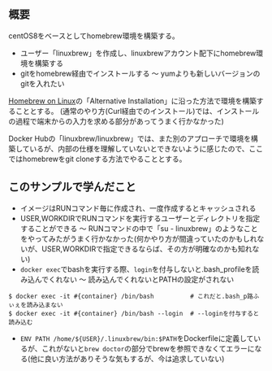 ## 概要
centOS8をベースとしてhomebrew環境を構築する。

- ユーザー「linuxbrew」を作成し、linuxbrewアカウント配下にhomebrew環境を構築する
- gitをhomebrew経由でインストールする 〜 yumよりも新しいバージョンのgitを入れたい

[Homebrew on Linux](https://docs.brew.sh/Homebrew-on-Linux)の「Alternative Installation」に沿った方法で環境を構築することとする。
(通常のやり方(Curl経由でのインストール)では、インストールの過程で端末からの入力を求める部分があってうまく行かなかった)

Docker Hubの「linuxbrew/linuxbrew」では、また別のアプローチで環境を構築しているが、内部の仕様を理解していないとできないように感じたので、ここではhomebrewをgit cloneする方法でやることとする。

## このサンプルで学んだこと

- イメージはRUNコマンド毎に作成され、一度作成するとキャッシュされる
- USER,WORKDIRでRUNコマンドを実行するユーザーとディレクトリを指定することができる 〜 RUNコマンドの中で「su - linuxbrew」のようなことをやってみたがうまく行かなかった(何かやり方が間違っていたのかもしれないが、USER,WORKDIRで指定できるならば、その方が明確なのかも知れない)
- `docker exec`でbashを実行する際、`login`を付与しないと.bash_profileを読み込んでくれない 〜 読み込んでくれないとPATHの設定がされない

```
$ docker exec -it #{container} /bin/bash          # これだと.bash_p路ふぃぇを読み込まない
$ docker exec -it #{container} /bin/bash --login  # --loginを付与すると読み込む
```

- `ENV PATH /home/${USER}/.linuxbrew/bin:$PATH`をDockerfileに定義しているが、これがないと`brew doctor`の部分でbrewを参照できなくてエラーになる(他に良い方法がありそうな気もするが、今は追求していない)
